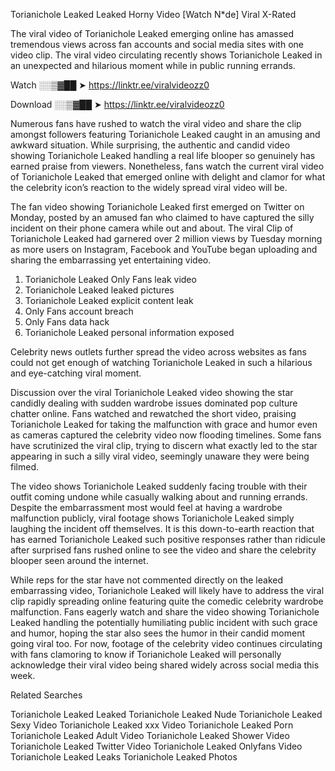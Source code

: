 ﻿Torianichole Leaked Leaked Horny Video [Watch N*de] Viral X-Rated

The viral video of ﻿Torianichole Leaked emerging online has amassed tremendous views across fan accounts and social media sites with one video clip. The viral video circulating recently shows ﻿Torianichole Leaked in an unexpected and hilarious moment while in public running errands. 

Watch ░░▒▓██ ➤ https://linktr.ee/viralvideozz0

Download ░░▒▓██ ➤ https://linktr.ee/viralvideozz0

Numerous fans have rushed to watch the viral video and share the clip amongst followers featuring ﻿Torianichole Leaked caught in an amusing and awkward situation. While surprising, the authentic and candid video showing ﻿Torianichole Leaked handling a real life blooper so genuinely has earned praise from viewers. Nonetheless, fans watch the current viral video of ﻿Torianichole Leaked that emerged online with delight and clamor for what the celebrity icon’s reaction to the widely spread viral video will be.

The fan video showing ﻿Torianichole Leaked first emerged on Twitter on Monday, posted by an amused fan who claimed to have captured the silly incident on their phone camera while out and about. The viral Clip of ﻿Torianichole Leaked had garnered over 2 million views by Tuesday morning as more users on Instagram, Facebook and YouTube began uploading and sharing the embarrassing yet entertaining video. 

1. ﻿Torianichole Leaked Only Fans leak video
2. ﻿Torianichole Leaked leaked pictures
3. ﻿Torianichole Leaked explicit content leak
4. Only Fans account breach
5. Only Fans data hack
6. ﻿Torianichole Leaked personal information exposed

Celebrity news outlets further spread the video across websites as fans could not get enough of watching ﻿Torianichole Leaked in such a hilarious and eye-catching viral moment. 

Discussion over the viral ﻿Torianichole Leaked video showing the star candidly dealing with sudden wardrobe issues dominated pop culture chatter online. Fans watched and rewatched the short video, praising ﻿Torianichole Leaked for taking the malfunction with grace and humor even as cameras captured the celebrity video now flooding timelines. Some fans have scrutinized the viral clip, trying to discern what exactly led to the star appearing in such a silly viral video, seemingly unaware they were being filmed.

The video shows ﻿Torianichole Leaked suddenly facing trouble with their outfit coming undone while casually walking about and running errands. Despite the embarrassment most would feel at having a wardrobe malfunction publicly, viral footage shows ﻿Torianichole Leaked simply laughing the incident off themselves. It is this down-to-earth reaction that has earned ﻿Torianichole Leaked such positive responses rather than ridicule after surprised fans rushed online to see the video and share the celebrity blooper seen around the internet.  

While reps for the star have not commented directly on the leaked embarrassing video, ﻿Torianichole Leaked will likely have to address the viral clip rapidly spreading online featuring quite the comedic celebrity wardrobe malfunction. Fans eagerly watch and share the video showing ﻿Torianichole Leaked handling the potentially humiliating public incident with such grace and humor, hoping the star also sees the humor in their candid moment going viral too. For now, footage of the celebrity video continues circulating with fans clamoring to know if ﻿Torianichole Leaked will personally acknowledge their viral video being shared widely across social media this week.

Related Searches

﻿Torianichole Leaked Leaked
﻿Torianichole Leaked Nude
﻿Torianichole Leaked Sexy Video
﻿Torianichole Leaked xxx Video
﻿Torianichole Leaked Porn
﻿Torianichole Leaked Adult Video
﻿Torianichole Leaked Shower Video
﻿Torianichole Leaked Twitter Video
﻿Torianichole Leaked Onlyfans Video
﻿Torianichole Leaked Leaks
﻿Torianichole Leaked Photos